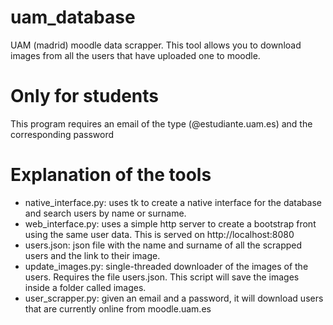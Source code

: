# uam_database
UAM (madrid) moodle data scrapper. This tool allows you to download images from all the users that have uploaded one to moodle.

# Only for students
This program requires an email of the type (@estudiante.uam.es) and the corresponding password

# Explanation of the tools
- native_interface.py: uses tk to create a native interface for the database and search users by name or surname.
- web_interface.py: uses a simple http server to create a bootstrap front using the same user data. This is served on http://localhost:8080
- users.json: json file with the name and surname of all the scrapped users and the link to their image.
- update_images.py: single-threaded downloader of the images of the users. Requires the file users.json. This script will save the images inside a folder called images.
- user_scrapper.py: given an email and a password, it will download users that are currently online from moodle.uam.es

